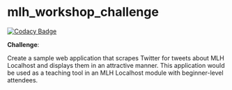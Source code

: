 # mlh_workshop_challenge

[![Codacy Badge](https://api.codacy.com/project/badge/Grade/542fe3498615477f9a9ad66c412b0555)](https://app.codacy.com/app/2Clutch/mlh_workshop_challenge?utm_source=github.com&utm_medium=referral&utm_content=2Clutch/mlh_workshop_challenge&utm_campaign=badger)

**Challenge**:

Create a sample web application that scrapes Twitter for tweets about MLH Localhost and
displays them in an attractive manner. This application would be used as a teaching tool in
an MLH Localhost module with beginner-level attendees.
